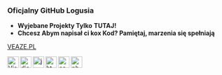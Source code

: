 ### Oficjalny GitHub Logusia ###

- **Wyjebane Projekty Tylko** __**TUTAJ!**__
- __**Chcesz Abym napisał ci kox Kod? Pamiętaj, marzenia się spełniają**__

[VEAZE.PL](https://veaze.pl)

<img align="left" alt="Visual Studio Code" width="26px" src="https://i.imgur.com/LwSdAlE.png" />
<img align="left" alt="discord.js" width="26px" src="https://i.imgur.com/SI1DZf3.png" />
<img align="left" alt="js" width="26px" src="https://i.imgur.com/3u1wzwE.png" />
<img align="left" alt="html" width="26px" src="https://cdn.iconscout.com/icon/free/png-256/html5-40-1175193.png" /> 
<img align="left" alt="css" width="26px" src="https://upload.wikimedia.org/wikipedia/commons/thumb/d/d5/CSS3_logo_and_wordmark.svg/1200px-CSS3_logo_and_wordmark.svg.png" /> 
<img align="left" alt="php" width="26px" src="https://www.entropywins.wtf/blog/wp-content/uploads/2018/10/php-1.png" /> <br />
